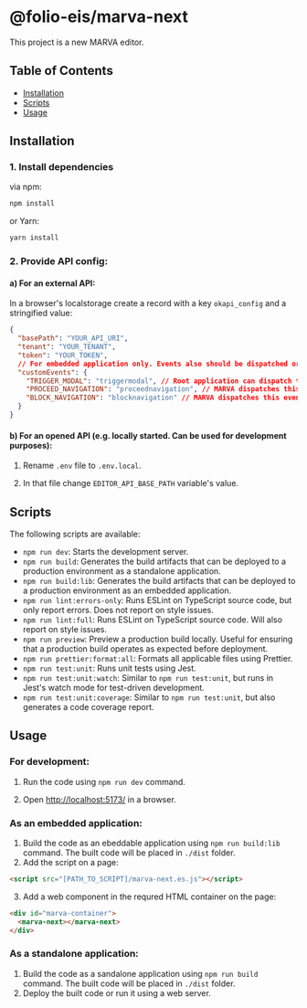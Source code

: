 # @folio-eis/marva-next

This project is a new MARVA editor.

## Table of Contents

- [Installation](#installation)
- [Scripts](#scripts)
- [Usage](#usage)

## Installation

### 1. Install dependencies

via npm:

```bash
npm install
```

or Yarn:

```bash
yarn install
```

### 2. Provide API config:

#### a) For an external API:

In a browser's localstorage create a record with a key `okapi_config` and a stringified value:

```json
{
  "basePath": "YOUR_API_URI",
  "tenant": "YOUR_TENANT",
  "token": "YOUR_TOKEN",
  // For embedded application only. Events also should be dispatched or listened in the root application.
  "customEvents": {
    "TRIGGER_MODAL": "triggermodal", // Root application can dispatch this event to open a prompt in MARVA which will inform a user about unsaved changes before leaving an Edit or Create page.
    "PROCEED_NAVIGATION": "proceednavigation", // MARVA dispatches this event when a user clicks in the prompt "Save and contimue" button or closes the prompt.
    "BLOCK_NAVIGATION": "blocknavigation" // MARVA dispatches this event when user makes changes in a workform ("Create" or "Edit" page).
  }
}
```

#### b) For an opened API (e.g. locally started. Can be used for development purposes):

1. Rename `.env` file to `.env.local`.

2. In that file change `EDITOR_API_BASE_PATH` variable's value.

## Scripts

The following scripts are available:

- `npm run dev`: Starts the development server.
- `npm run build`: Generates the build artifacts that can be deployed to a production environment as a standalone application.
- `npm run build:lib`: Generates the build artifacts that can be deployed to a production environment as an embedded application.
- `npm run lint:errors-only`: Runs ESLint on TypeScript source code, but only report errors. Does not report on style issues.
- `npm run lint:full`: Runs ESLint on TypeScript source code. Will also report on style issues.
- `npm run preview`: Preview a production build locally. Useful for ensuring that a production build operates as expected before deployment.
- `npm run prettier:format:all`: Formats all applicable files using Prettier.
- `npm run test:unit`: Runs unit tests using Jest.
- `npm run test:unit:watch`: Similar to `npm run test:unit`, but runs in Jest's watch mode for test-driven development.
- `npm run test:unit:coverage`: Similar to `npm run test:unit`, but also generates a code coverage report.

## Usage

### For development:

1. Run the code using `npm run dev` command.

2. Open [http://localhost:5173/](http://localhost:5173/) in a browser.

### As an embedded application:

1. Build the code as an ebeddable application using `npm run build:lib` command. The built code will be placed in `./dist` folder.
2. Add the script on a page:

```html
<script src="[PATH_TO_SCRIPT]/marva-next.es.js"></script>
```

3. Add a web component in the requred HTML container on the page:

```html
<div id="marva-container">
  <marva-next></marva-next>
</div>
```

### As a standalone application:

1. Build the code as a sandalone application using `npm run build` command. The built code will be placed in `./dist` folder.
2. Deploy the built code or run it using a web server.
